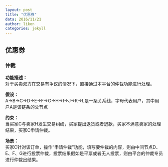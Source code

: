 ```yaml
---
layout: post
title: "优惠券"
data: 2016/11/21
author: likon
categories: jekyll
---  
```


## 优惠券

### 仲裁  

**功能描述：**    
对于买卖双方在交易有争议的情况下，直接通过本平台的仲裁功能进行处理。  

**假设：**    
A->B->C->D->E->F->G->H->I->J->K->L是一条关系线，字母代表用户，其中用户A是该链条的父节点  

**约束：**    
当买家C与卖家H发生交易纠纷，买家提出退货或者退款，买家不满意卖家的处理结果，买家C申请仲裁。  

**场景：**   
买家C针对该订单，操作“申请仲裁”功能，填写要仲裁的内容，则由中间节点D、E、F、G进行投票仲裁，投票结果假如是平票或者无人投票，则由平台的仲裁专员进行仲裁出结果。  

